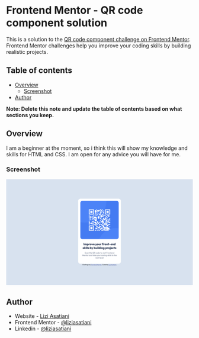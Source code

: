 # Frontend Mentor - QR code component solution

This is a solution to the [QR code component challenge on Frontend Mentor](https://www.frontendmentor.io/challenges/qr-code-component-iux_sIO_H). Frontend Mentor challenges help you improve your coding skills by building realistic projects. 

## Table of contents

- [Overview](#overview)
  - [Screenshot](#screenshot)
- [Author](#author)

**Note: Delete this note and update the table of contents based on what sections you keep.**

## Overview
I am a beginner at the moment, so i think this will show my knowledge and skills for HTML and CSS. 
I am open for any advice you will have for me.
### Screenshot

![](qr-code%20live%20screenshot.jpg)


## Author

- Website - [Lizi Asatiani](https://www.your-site.com)
- Frontend Mentor - [@liziasatiani](https://www.frontendmentor.io/profile/liziasatiani)
- Linkedin - [@liziasatiani](https://www.linkedin.com/in/lizi-asatiani/)

